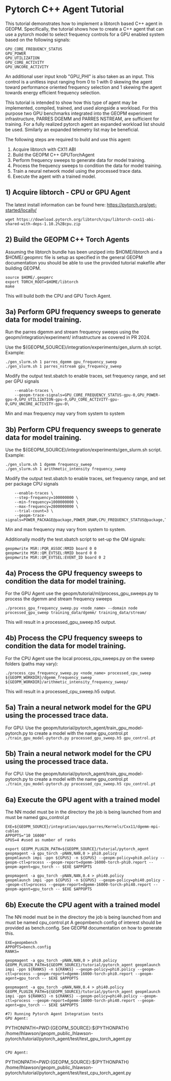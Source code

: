 # Pytorch C++ Agent Tutorial

This tutorial demonstrates how to implement a libtorch based C++ agent in GEOPM.
Specifically, the tutorial shows how to create a C++ agent that can use a pytorch model
to select frequency controls for a GPU enabled system based on the following signals:
```
GPU_CORE_FREQUENCY_STATUS
GPU_POWER
GPU_UTILIZATION
GPU_CORE_ACTIVITY
GPU_UNCORE_ACTIVITY
```
An additional user input knob "GPU_PHI" is also taken as an input.  This control is a unitless
input ranging from 0 to 1 with 0 skewing the agent toward performance oriented frequency selection
and 1 skewing the agent towards energy efficient frequency selection.

This tutorial is intended to show how this type of agent may be implemented, compiled, trained,
and used alongside a workload.  For this purpose two GPU benchmarks integrated into the GEOPM
experiment infrastructure, PARRES DGEMM and PARRES NSTREAM, are sufficient for training.
For a fully realized pytorch agent an expanded workload list  should be used.  Similarly an
expanded telemetry list may be beneficial.


The following steps are required to build and use this agent:
1. Acquire libtorch with CX11 ABI
2. Build the GEOPM C++ GPUTorchAgent
3. Perform frequency sweeps to generate data for model training.
4. Process the frequency sweeps to condition the data for model training.
5. Train a neural network model using the processed trace data.
6. Execute the agent with a trained model.


## 1) Acquire libtorch - CPU or GPU Agent
The latest install information can be found here: https://pytorch.org/get-started/locally/

```
wget https://download.pytorch.org/libtorch/cpu/libtorch-cxx11-abi-shared-with-deps-1.10.2%2Bcpu.zip
```

## 2) Build the GEOPM C++ Torch Agents
Assuming the libtorch bundle has been unziped into $HOME/libtorch and a $HOME/.geopmrc file is setup
as specified in the general GEOPM documentation you should be able to use the provided tutorial
makefile after building GEOPM.

```
source $HOME/.geopmrc
export TORCH_ROOT=$HOME/libtorch
make
```

This will build both the CPU and GPU Torch Agent.

## 3a) Perform GPU frequency sweeps to generate data for model training.
Run the parres dgemm and stream frequency sweeps using the geopm/integration/experiment/
infrastructure as covered in PR 2024.

Use the ${GEOPM_SOURCE}/integration/experiments/gen_slurm.sh script.  Example:
```
./gen_slurm.sh 1 parres_dgemm gpu_frequency_sweep
./gen_slurm.sh 1 parres_nstream gpu_frequency_sweep

```

Modify the output test.sbatch to enable traces, set frequency range, and set per GPU signals
```
    --enable-traces \
    --geopm-trace-signals=GPU_CORE_FREQUENCY_STATUS-gpu-0,GPU_POWER-gpu-0,GPU_UTILIZATION-gpu-0,GPU_CORE_ACTIVITY-gpu-0,GPU_UNCORE_ACTIVITY-gpu-0\
```
Min and max frequency may vary from system to system

## 3b) Perform CPU frequency sweeps to generate data for model training.
Use the ${GEOPM_SOURCE}/integration/experiments/gen_slurm.sh script.  Example:

```
./gen_slurm.sh 1 dgemm frequency_sweep
./gen_slurm.sh 1 arithmetic_intensity frequency_sweep

```

Modify the output test.sbatch to enable traces, set frequency range, and set per package CPU signals
```
    --enable-traces \
    --step-frequency=100000000 \
    --min-frequency=1000000000 \
    --max-frequency=2800000000 \
    --trial-count=3 \
    --geopm-trace-signals=POWER_PACKAGE@package,POWER_DRAM,CPU_FREQUENCY_STATUS@package,TEMPERATURE_CORE@package,MSR::UNCORE_PERF_STATUS:FREQ@package,QM_CTR_SCALED_RATE@package,INSTRUCTIONS_RETIRED@package,CYCLES_THREAD@package,ENERGY_PACKAGE@package,MSR::APERF:ACNT@package,MSR::MPERF:MCNT@package,MSR::PPERF:PCNT@package,TIME@package,ENERGY_DRAM\

```
Min and max frequency may vary from system to system.

Additionally modify the test.sbatch script to set-up the QM signals:
```
geopmwrite MSR::PQR_ASSOC:RMID board 0 0
geopmwrite MSR::QM_EVTSEL:RMID board 0 0
geopmwrite MSR::QM_EVTSEL:EVENT_ID board 0 2
```

## 4a) Process the GPU frequency sweeps to condition the data for model training.
For the GPU Agent use the geopm/tutorial/ml/process_gpu_sweeps.py to process the dgemm and stream frequency sweeps
```
./process_gpu_frequency_sweep.py <node_name> --domain node processed_gpu_sweep training_data/dgemm/ training_data/stream/
```
This will result in a processed_gpu_sweep.h5 output.

## 4b) Process the CPU frequency sweeps to condition the data for model training.
For the CPU Agent use the local process_cpu_sweeps.py on the sweep folders (paths may vary):
```
./process_cpu_frequency_sweep.py <node_name> processed_cpu_sweep ${GEOPM_WORKDIR}/dgemm_frequency_sweep ${GEOPM_WORKDIR}/arithmetic_intensity_frequency_sweep/
```
This will result in a processed_cpu_sweep.h5 output.

## 5a) Train a neural network model for the GPU using the processed trace data.
For GPU:
    Use the geopm/tutorial/pytorch_agent/train_gpu_model-pytorch.py to create a model with the name gpu_control.pt
    ```
     ./train_gpu_model-pytorch.py processed_gpu_sweep.h5 gpu_control.pt
    ```

## 5b) Train a neural network model for the CPU using the processed trace data.
For CPU:
    Use the geopm/tutorial/pytorch_agent/train_gpu_model-pytorch.py to create a model with the name gpu_control.pt
    ```
     ./train_cpu_model-pytorch.py processed_cpu_sweep.h5 cpu_control.pt
    ```

## 6a) Execute the GPU agent with a trained model
The NN model must be in the directory the job is being launched from and must be named gpu_control.pt

```
EXE=${GEOPM_SOURCE}/integration/apps/parres/Kernels/Cxx11/dgemm-mpi-cublas
APPOPTS="10 16000"
GPUS=4 #used as number of ranks

export GEOPM_PLUGIN_PATH=${GEOPM_SOURCE}/tutorial/pytorch_agent
geopmagent -a gpu_torch -pNAN,NAN,0 > phi0.policy
geopmlaunch impi -ppn ${GPUS} -n ${GPUS} --geopm-policy=phi0.policy --geopm-ctl=process --geopm-report=dgemm-16000-torch-phi0.report --geopm-agent=gpu_torch -- $EXE $APPOPTS

geopmagent -a gpu_torch -pNAN,NAN,0.4 > phi40.policy
geopmlaunch impi -ppn ${GPUS} -n ${GPUS} --geopm-policy=phi40.policy --geopm-ctl=process --geopm-report=dgemm-16000-torch-phi40.report --geopm-agent=gpu_torch -- $EXE $APPOPTS
```

## 6b) Execute the CPU agent with a trained model
The NN model must be in the directory the job is being launched from and must be named cpu_control.pt
A geopmbench config of interest should be provided as bench.config.  See GEOPM documentation on how to generate this.
```
EXE=geopmbench
APPOPTS=bench.config
RANKS=

geopmagent -a gpu_torch -pNAN,NAN,0 > phi0.policy
GEOPM_PLUGIN_PATH=${GEOPM_SOURCE}/tutorial/pytorch_agent geopmlaunch impi -ppn ${RANKS} -n ${RANKS} --geopm-policy=phi0.policy --geopm-ctl=process --geopm-report=dgemm-16000-torch-phi0.report --geopm-agent=gpu_torch -- $EXE $APPOPTS

geopmagent -a gpu_torch -pNAN,NAN,0.4 > phi40.policy
GEOPM_PLUGIN_PATH=${GEOPM_SOURCE}/tutorial/pytorch_agent geopmlaunch impi -ppn ${RANKS} -n ${RANKS} --geopm-policy=phi40.policy --geopm-ctl=process --geopm-report=dgemm-16000-torch-phi40.report --geopm-agent=gpu_torch -- $EXE $APPOPTS

#7) Running Pytorch Agent Integration tests
GPU Agent:
```
PYTHONPATH=${PWD}:${GEOPM_SOURCE}:${PYTHONPATH} /home/lhlawson/geopm_public_lhlawson-pytorch/tutorial/pytorch_agent/test/test_gpu_torch_agent.py
```

CPU Agent:
```
PYTHONPATH=${PWD}:${GEOPM_SOURCE}:${PYTHONPATH} /home/lhlawson/geopm_public_lhlawson-pytorch/tutorial/pytorch_agent/test/test_cpu_torch_agent.py
```
